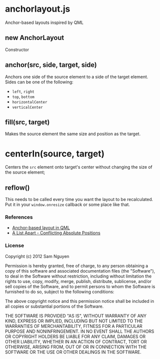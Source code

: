 anchorlayout.js
===============
Anchor-based layouts inspired by QML

## new AnchorLayout
Constructor

## anchor(src, side, target, side)
Anchors one side of the source element to a side of the target element.
Sides can be one of the following:

- `left`, `right`
- `top`, `bottom`
- `horizontalCenter`
- `verticalCenter`

## fill(src, target)
Makes the source element the same size and position as the target.

# centerIn(source, target)
Centers the `src` element onto target's center without changing the
size of the source element;

## reflow()
This needs to be called every time you want the layout to be
recalculated. Put it in your `window.onresize` callback or some place
like that.

### References
- [Anchor-based layout in QML](http://qt-project.org/doc/qt-4.8/qml-anchor-layout.html)
- [A List Apart - Conflicting Absolute Positions](http://www.alistapart.com/articles/conflictingabsolutepositions)

### License
Copyright (c) 2012 Sam Nguyen

Permission is hereby granted, free of charge, to any person obtaining a copy of this software and associated documentation files (the "Software"), to deal in the Software without restriction, including without limitation the rights to use, copy, modify, merge, publish, distribute, sublicense, and/or sell copies of the Software, and to permit persons to whom the Software is furnished to do so, subject to the following conditions:

The above copyright notice and this permission notice shall be included in all copies or substantial portions of the Software.

THE SOFTWARE IS PROVIDED "AS IS", WITHOUT WARRANTY OF ANY KIND, EXPRESS OR IMPLIED, INCLUDING BUT NOT LIMITED TO THE WARRANTIES OF MERCHANTABILITY, FITNESS FOR A PARTICULAR PURPOSE AND NONINFRINGEMENT. IN NO EVENT SHALL THE AUTHORS OR COPYRIGHT HOLDERS BE LIABLE FOR ANY CLAIM, DAMAGES OR OTHER LIABILITY, WHETHER IN AN ACTION OF CONTRACT, TORT OR OTHERWISE, ARISING FROM, OUT OF OR IN CONNECTION WITH THE SOFTWARE OR THE USE OR OTHER DEALINGS IN THE SOFTWARE.
